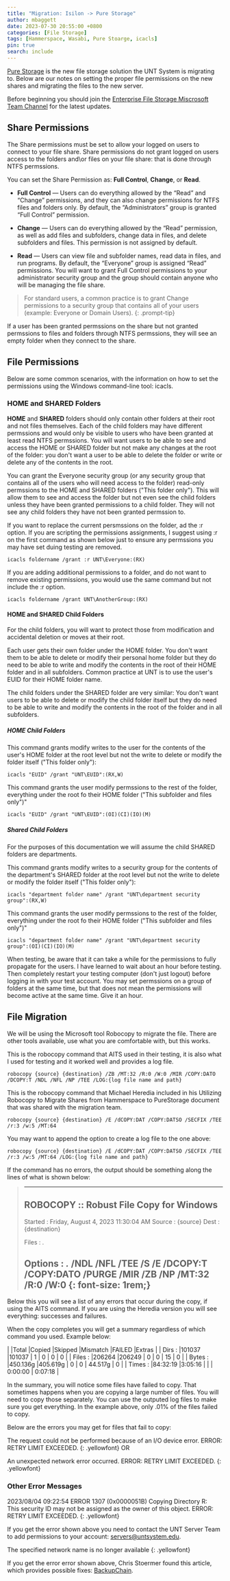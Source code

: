 ```yaml
---
title: "Migration: Isilon -> Pure Storage" 
author: mbaggett
date: 2023-07-30 20:55:00 +0800
categories: [File Storage]
tags: [Hammerspace, Wasabi, Pure Stoarge, icacls] 
pin: true
search: include
---
```

[Pure Storage](https://www.purestorage.com/ 'Pure Storage Website') is the new file storage solution the UNT System is migrating to. Below are our notes on setting the proper file permissions on the new shares and migrating the files to the new server.

Before beginning you should join the [Enterprise File Storage Miscrosoft Team Channel](https://teams.microsoft.com/l/team/19%3aPmbpLzaMB6VaFUEPmtsxrNp72l38lslCfAd7fyt3exs1%40thread.tacv2/conversations?groupId=b9bb37ff-1804-40cf-b6e5-edd54f28d273&tenantId=70de1992-07c6-480f-a318-a1afcba03983 'Enterprise File Storage Miscrosoft Team Channel') for the latest updates.

## Share Permissions
The Share permissions must be set to allow your logged on users to connect to your file share. Share permissions do not grant logged on users access to the folders and\or files on your file share: that is done through NTFS permssions.

You can set the Share Permission as: **Full Control**, **Change**, or **Read**.

* **Full Control** — Users can do everything allowed by the “Read” and “Change” permissions, and they can also change permissions for NTFS files and folders only. By default, the “Administrators” group is granted “Full Control” permission.

* **Change** — Users can do everything allowed by the “Read” permission, as well as add files and subfolders, change data in files, and delete subfolders and files. This permission is not assigned by default.

* **Read** — Users can view file and subfolder names, read data in files, and run programs. By default, the “Everyone” group is assigned “Read” permissions.
You will want to grant Full Control permissions to your administrator security group and the group should contain anyone who will be managing the file share.

> For standard users, a common practice is to grant Change permissions to a security group that contains all of your users (example: Everyone or Domain Users).
{: .prompt-tip}

If a user has been granted permssions on the share but not granted permssions to files and folders through NTFS permssions, they will see an empty folder when they connect to the share.

## File Permissions
Below are some common scenarios, with the information on how to set the permissions using the Windows command-line tool: icacls.

### HOME and SHARED Folders
**HOME** and **SHARED** folders should only contain other folders at their root and not files themselves. Each of the child folders may have different permssions and would only be visible to users who have been granted at least read NTFS permssions. You will want users to be able to see and access the HOME or SHARED folder but not make any changes at the root of the folder: you don't want a user to be able to delete the folder or write or delete any of the contents in the root.

You can grant the Everyone security group (or any security group that contains all of the users who will need access to the folder) read-only permssions to the HOME and SHARED folders ("This folder only"). This will allow them to see and access the folder but not even see the child folders unless they have been granted permissions to a child folder. They will not see any child folders they have not been granted permssion to.

If you want to replace the current persmssions on the folder, ad the :r option. If you are scripting the permissions assignments, I suggest using :r on the first command as shown below just to ensure any permssions you may have set duing testing are removed.
```
icacls foldername /grant :r UNT\Everyone:(RX)
```
If you are adding additional permissions to a folder, and do not want to remove existing permissions, you would use the same command but not include the :r option.
```
icacls foldername /grant UNT\AnotherGroup:(RX)
```
#### HOME and SHARED Child Folders #### 
For the child folders, you will want to protect those from modification and accidental deletion or moves at their root.

Each user gets their own folder under the HOME folder. You don't want them to be able to delete or modify their personal home folder but they do need to be able to write and modify the contents in the root of their HOME folder and in all subfolders. Common practice at UNT is to use the user's EUID for their HOME folder name.

The child folders under the SHARED folder are very similar: You don't want users to be able to delete or modify the child folder itself but they do need to be able to write and modify the contents in the root of the folder and in all subfolders.

##### HOME Child Folders #####
This command grants modify writes to the user for the contents of the user's HOME folder at the root level but not the write to delete or modify the folder itself ("This folder only"):
```
icacls "EUID" /grant "UNT\EUID":(RX,W)
```
This command grants the user modify permssions to the rest of the folder, everything under the root fo their HOME folder ("This subfolder and files only")"
```
icacls "EUID" /grant "UNT\EUID":(OI)(CI)(IO)(M)
```
##### Shared Child Folders ######
For the purposes of this documentation we will assume the child SHARED folders are departments.

This command grants modify writes to a security group for the contents of the department's SHARED folder at the root level but not the write to delete or modify the folder itself ("This folder only"):
```
icacls "department folder name" /grant "UNT\department security group":(RX,W)
```
This command grants the user modify permssions to the rest of the folder, everything under the root fo their HOME folder ("This subfolder and files only")"
```
icacls "department folder name" /grant "UNT\department security group":(OI)(CI)(IO)(M)
```
When testing, be aware that it can take a while for the permissions to fully propagate for the users. I have learned to wait about an hour before testing. Then completely restart your testing computer (don't just logout) before logging in with your test account. You may set permssions on a group of folders at the same time, but that does not mean the permissions will become active at the same time. Give it an hour.

## File Migration ##
We will be using the Microsoft tool Robocopy to migrate the file. There are other tools available, use what you are comfortable with, but this works.

This is the robocopy command that AITS used in their testing, it is also what I used for testing and it worked well and provides a log file.
```
robocopy {source} {destination} /ZB /MT:32 /R:0 /W:0 /MIR /COPY:DATO /DCOPY:T /NDL /NFL /NP /TEE /LOG:{log file name and path}
```
This is the robocopy command that Michael Heredia included in his Utilizing Robocopy to Migrate Shares from Hammerspace to PureStorage document that was shared with the migration team.
```
robocopy {source} {destination} /E /dCOPY:DAT /COPY:DATSO /SECFIX /TEE /r:3 /w:5 /MT:64
```
You may want to append the option to create a log file to the one above:
```
robocopy {source} {destination} /E /dCOPY:DAT /COPY:DATSO /SECFIX /TEE /r:3 /w:5 /MT:64 /LOG:{log file name and path}
```
If the command has no errors, the output should be something along the lines of what is shown below:


> -------------------------------------------------------------------------------
> ROBOCOPY :: Robust File Copy for Windows
> -------------------------------------------------------------------------------
> Started : Friday, August 4, 2023 11:30:04 AM
> Source : {source}
> Dest : {destination}
>
> Files : *.*
> 
> Options : *.* /NDL /NFL /TEE /S /E /DCOPY:T /COPY:DATO /PURGE /MIR /ZB /NP /MT:32 /R:0 /W:0
>{: font-size: 1rem;}
>------------------------------------------------------------------------------


Below this you will see a list of any errors that occur during the copy, if using the AITS command. If you are using the Heredia version you will see everything: successes and failures.

When the copy completes you will get a summary regardless of which command you used. Example below:

|         |Total     |Copied     |Skipped |Mismatch |FAILED   |Extras   |
| Dirs  : |101037    |101037     | 1      | 0       | 0       | 0       |
| Files : |206264    |206249     | 0      | 0       | 15      | 0       |
| Bytes : |450.136g  |405.619g   | 0      | 0       | 44.517g | 0       |
| Times : |84:32:19  |3:05:16    |        |         | 0:00:00 | 0:07:18 |

In the summary, you will notice some files have failed to copy. That sometimes happens when you are copying a large number of files. You will need to copy those separately. You can use the outputed log files to make sure you get everything. In the example above, only .01% of the files failed to copy.

Below are the errors you may get for files that fail to copy:

The request could not be performed because of an I/O device error.
ERROR: RETRY LIMIT EXCEEDED.
{: .yellowfont}
OR

An unexpected network error occurred.
ERROR: RETRY LIMIT EXCEEDED.
{: .yellowfont}

### Other Error Messages ###

2023/08/04 09:22:54 ERROR 1307 (0x0000051B) Copying Directory R:\
This security ID may not be assigned as the owner of this object.
ERROR: RETRY LIMIT EXCEEDED.
{: .yellowfont}

If you get the error shown above you need to contact the UNT Server Team to add permissions to your account: <a href="mailto:servers@untsystem.edu?subject=File Storage Migration">servers@untsystem.edu</a>.

The specified network name is no longer available
{: .yellowfont}

If you get the error error shown above, Chris Stoermer found this article, which provides possible fixes: <a href="https://backupchain.com/i/how-to-fix-error-64-the-specified-network-name-is-no-longer-available" alt="BackupChain Error">BackupChain</a>.

